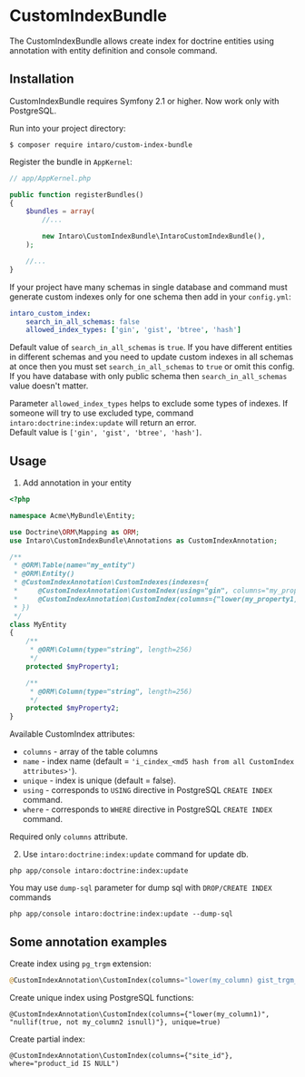 # CustomIndexBundle

The CustomIndexBundle allows create index for doctrine entities using annotation with entity definition and console command.

## Installation

CustomIndexBundle requires Symfony 2.1 or higher. Now work only with PostgreSQL.

Run into your project directory:
```
$ composer require intaro/custom-index-bundle
```

Register the bundle in `AppKernel`:

```php
// app/AppKernel.php

public function registerBundles()
{
    $bundles = array(
        //...

        new Intaro\CustomIndexBundle\IntaroCustomIndexBundle(),
    );

    //...
}
```

If your project have many schemas in single database and command must generate custom indexes only for one schema then add in your `config.yml`:

```yaml
intaro_custom_index:
    search_in_all_schemas: false
    allowed_index_types: ['gin', 'gist', 'btree', 'hash']

```

Default value of `search_in_all_schemas` is `true`.
If you have different entities in different schemas and you need to update custom indexes in all schemas at once then you must set `search_in_all_schemas` to `true` or omit this config.
If you have database with only public schema then `search_in_all_schemas` value doesn't matter.

Parameter `allowed_index_types` helps to exclude some types of indexes. If someone will try to use excluded type, command `intaro:doctrine:index:update` will return an error.  
Default value is `['gin', 'gist', 'btree', 'hash']`.

## Usage

1) Add annotation in your entity

```php
<?php

namespace Acme\MyBundle\Entity;

use Doctrine\ORM\Mapping as ORM;
use Intaro\CustomIndexBundle\Annotations as CustomIndexAnnotation;

/**
 * @ORM\Table(name="my_entity")
 * @ORM\Entity()
 * @CustomIndexAnnotation\CustomIndexes(indexes={
 *     @CustomIndexAnnotation\CustomIndex(using="gin", columns="my_property1"),
 *     @CustomIndexAnnotation\CustomIndex(columns={"lower(my_property1)", "lower(my_property2)"})
 * })
 */
class MyEntity
{
    /**
     * @ORM\Column(type="string", length=256)
     */
    protected $myProperty1;

    /**
     * @ORM\Column(type="string", length=256)
     */
    protected $myProperty2;
}
```

Available CustomIndex attributes:

* `columns` - array of the table columns
* `name` - index name (default = `'i_cindex_<md5 hash from all CustomIndex attributes>'`).
* `unique` - index is unique (default = false).
* `using` - corresponds to `USING` directive in PostgreSQL `CREATE INDEX` command.
* `where` - corresponds to `WHERE` directive in PostgreSQL `CREATE INDEX` command.

Required only `columns` attribute.

2) Use `intaro:doctrine:index:update` command for update db.

```
php app/console intaro:doctrine:index:update
```

You may use `dump-sql` parameter for dump sql with `DROP/CREATE INDEX` commands

```
php app/console intaro:doctrine:index:update --dump-sql
```

## Some annotation examples

Create index using `pg_trgm` extension:
```php
@CustomIndexAnnotation\CustomIndex(columns="lower(my_column) gist_trgm_ops", using="gist")
```

Create unique index using PostgreSQL functions:
```
@CustomIndexAnnotation\CustomIndex(columns={"lower(my_column1)", "nullif(true, not my_column2 isnull)"}, unique=true)
```

Create partial index:
```
@CustomIndexAnnotation\CustomIndex(columns={"site_id"}, where="product_id IS NULL")
```
